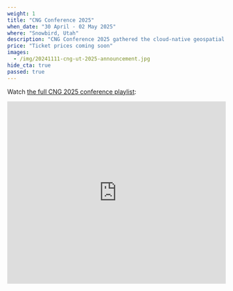 ```yaml
---
weight: 1
title: "CNG Conference 2025"
when_date: "30 April - 02 May 2025"
where: "Snowbird, Utah"
description: "CNG Conference 2025 gathered the cloud-native geospatial community to share and discuss the latest advancements and emerging trends in geospatial data."
price: "Ticket prices coming soon"
images:
  - /img/20241111-cng-ut-2025-announcement.jpg
hide_cta: true
passed: true
---
```


Watch [the full CNG 2025 conference playlist](https://www.youtube.com/watch?v=YjRl1neJkA0&list=PLENrKR4uOfvWAl4Y7d6cLCmmHqAJ2zN3v):

<iframe width="100%" height="420" src="https://www.youtube.com/embed/videoseries?list=PLENrKR4uOfvWAl4Y7d6cLCmmHqAJ2zN3v" title="CNG 2025 YouTube playlist" frameborder="0" allow="accelerometer; autoplay; clipboard-write; encrypted-media; gyroscope; picture-in-picture; web-share" referrerpolicy="strict-origin-when-cross-origin" allowfullscreen></iframe>